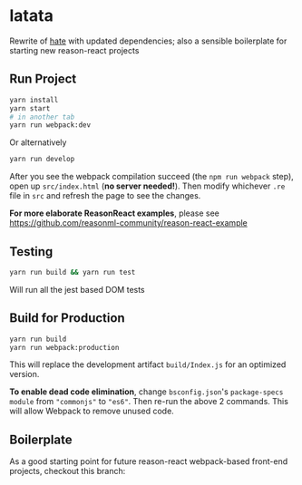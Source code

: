 # latata

Rewrite of [hate](https://github.com/team2gather/hate) with updated dependencies; also a sensible boilerplate for starting new reason-react projects

## Run Project

```sh
yarn install
yarn start
# in another tab
yarn run webpack:dev
```

Or alternatively

```zsh
yarn run develop
```

After you see the webpack compilation succeed (the `npm run webpack` step), open up `src/index.html` (**no server needed!**). Then modify whichever `.re` file in `src` and refresh the page to see the changes.

**For more elaborate ReasonReact examples**, please see https://github.com/reasonml-community/reason-react-example

## Testing

```zsh
yarn run build && yarn run test
```

Will run all the jest based DOM tests

## Build for Production

```sh
yarn run build
yarn run webpack:production
```

This will replace the development artifact `build/Index.js` for an optimized version.

**To enable dead code elimination**, change `bsconfig.json`'s `package-specs` `module` from `"commonjs"` to `"es6"`. Then re-run the above 2 commands. This will allow Webpack to remove unused code.

## Boilerplate

As a good starting point for future reason-react webpack-based front-end projects, checkout this branch:

